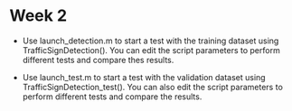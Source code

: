 # Week 2

- Use launch_detection.m to start a test with the training dataset using
  TrafficSignDetection(). You can edit the script parameters to perform different
  tests and compare thes results.

- Use launch_test.m to start a test with the validation dataset using
  TrafficSignDetection_test(). You can also edit the script parameters to
  perform different tests and compare the results.
